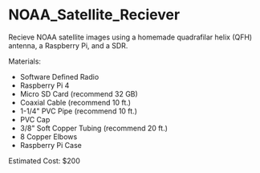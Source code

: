 # NOAA_Satellite_Reciever
Recieve NOAA satellite images using a homemade quadrafilar helix (QFH) antenna, a Raspberry Pi, and a SDR.

Materials:

- Software Defined Radio
- Raspberry Pi 4
- Micro SD Card (recommend 32 GB)
- Coaxial Cable (recommend 10 ft.)
- 1-1/4" PVC Pipe (recommend 10 ft.)
- PVC Cap
- 3/8" Soft Copper Tubing (recommend 20 ft.)
- 8 Copper Elbows
- Raspberry Pi Case

Estimated Cost: $200

